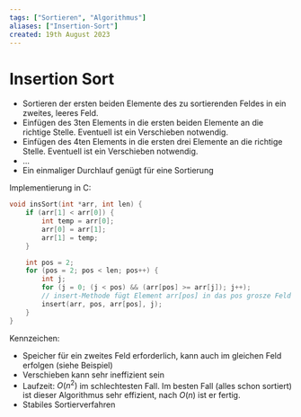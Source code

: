 ```yaml
---
tags: ["Sortieren", "Algorithmus"]
aliases: ["Insertion-Sort"]
created: 19th August 2023
---
```


# Insertion Sort

- Sortieren der ersten beiden Elemente des zu sortierenden Feldes in ein zweites, leeres Feld.
- Einfügen des 3ten Elements in die ersten beiden Elemente an die richtige Stelle. Eventuell ist ein Verschieben notwendig.
- Einfügen des 4ten Elements in die ersten drei Elemente an die richtige Stelle. Eventuell ist ein Verschieben notwendig.
- ...
- Ein einmaliger Durchlauf genügt für eine Sortierung

Implementierung in C:

```c
void insSort(int *arr, int len) {
    if (arr[1] < arr[0]) {
        int temp = arr[0];
        arr[0] = arr[1];
        arr[1] = temp;
    }

    int pos = 2;
    for (pos = 2; pos < len; pos++) {
        int j;
        for (j = 0; (j < pos) && (arr[pos] >= arr[j]); j++);
        // insert-Methode fügt Element arr[pos] in das pos grosze Feld an Stelle j ein:
        insert(arr, pos, arr[pos], j);
    }
}
```

Kennzeichen:

- Speicher für ein zweites Feld erforderlich, kann auch im gleichen Feld erfolgen (siehe Beispiel)
- Verschieben kann sehr ineffizient sein
- Laufzeit: $O(n^2)$ im schlechtesten Fall. Im besten Fall (alles schon sortiert) ist dieser Algorithmus sehr effizient, nach $O(n)$ ist er fertig.
- Stabiles Sortierverfahren